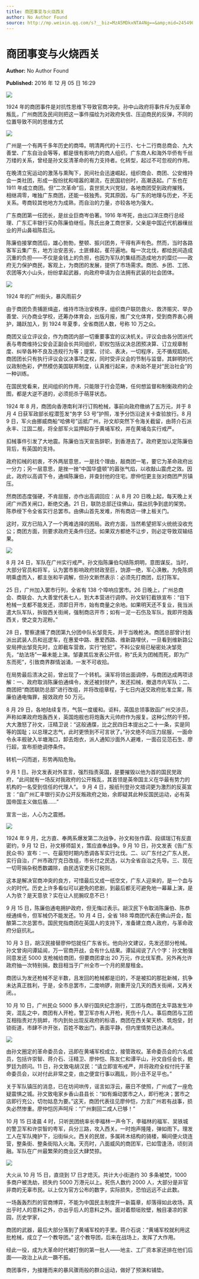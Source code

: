 ```yaml
---
title: 商团事变与火烧西关
author: No Author Found
source: http://mp.weixin.qq.com/s?__biz=MzA5MDkxNTA4Ng==&amp;mid=2454904864&amp;idx=1&amp;sn=716c2ba28f3484a84566bf95a23f3647&amp;chksm=87a22841b0d5a157a338c88a80d275af78e8089d08ff91f28d1a888397289f5dc3ed5953f083#rd
---
```


# 商团事变与火烧西关

**Author:** No Author Found

**Published:** 2016 年 12 月 05 日 16:29

![](http://mmbiz.qpic.cn/mmbiz_jpg/PJWG74pLsMY6VjSs8icl92DouG8adAGS0ibIkmicA6dYrXchQel1ic3LTtD572I9r9sbW2tOnBvpibgicAXRcdc4p5aA/0?wx_fmt=jpeg)

1924 年的商团事件是对抗性思维下导致官商冲突。孙中山政府将事件斥为反革命叛乱，广州商团及民间则把这一事件描绘为对政府失信、压迫商民的反弹，不同的位置导致不同的思维方式

![](http://mmbiz.qpic.cn/mmbiz_jpg/PJWG74pLsMZzogUVDOZNSOuIMLkXNrFr1UF5aC75Buxbicicm4tqhPQJxIEsiaFic3DicRmyRs5dJUqXdH9rlqcmNPA/0?wx_fmt=jpeg)

广州是一个有两千多年历史的商埠。明清两代的十三行、七十二行商总商会、九大善堂、广东自治会等等，都是很有影响力的商人组织。广东商人和海外华侨有千丝万缕的关系，曾经是孙文反清革命的有力支持者。化转型，起过不可忽视的作用。

在晚清立宪运动的激荡与熏陶下，民间社会迅速崛起，组织商会、商团、公安维持会一类社团，形成一股纷扰和喧嚣的潮流，在民国初创时，高潮迭起。广东也在 1911 年成立商团。但“二次革命”后，袁世凯大兴党狱，各地商团受到政府摧残，相继凋零，唯独广东商团，还能一枝独秀。究其原因，与广东的地理与历史，不无关系。粤商较其他地方为成熟，而自治的力量，亦较各地为强大。

广东商团第一任团长，是丝业巨商岑伯著。1916 年岑死，由出口洋庄商行总经理、广东汇丰银行买办陈廉伯继任。陈氏出身工商世家，父亲是中国近代机器缫丝业的开山鼻祖陈启沅。

陈廉伯接掌商团后，雄心勃勃，整顿、振兴团务，干得有声有色。然而，当时各路客军云集广东，地方治安恶劣，土匪蜂起，萑苻遍地。每一次北伐，都给民间造成沉重的负担——不仅是金钱上的负担，也因为军队的集结而造成地方的糜烂——政府无力保护商民，客观上，为商团的发展，提供了市场需求。商团、乡团、工团、农团等大小山头，纷纷拿起武器，向政府申请为合法拥有武装的社会团体。

![](http://mmbiz.qpic.cn/mmbiz_jpg/PJWG74pLsMaY1QI15THUEv5zPcNiaY4WWicqYibcC5HDibC8PbJpGUwELJibrRkVX4ztww8LFhzTW1GpRXIIr1KQnaQ/0?wx_fmt=jpeg)

1924 年的广州街头，暴风雨前夕

由于商团负责捕匪缉盗，维持市场治安秩序，组织商户联防救火、救济赈灾、举办善堂、兴办商业学校，还筹办体育会，出版月报，推广文化体育，受到商界衷心拥护，踊跃加入，到 1924 年夏季，全省商团人数，号称 10 万之众。

商团又设立评议会，作为商团内部一切重要事宜的议决机关。评议会由各分团派代表与粤商维持公安会正副会长共同组织，职权包括议决总团预决算、订立规章制度、纠举各种不良及违规行为等；提案、讨论、表决，一切程序，无不循规蹈矩。商团团长只有执行评议会议决事项之权，同时受评议会的节制与监督。其鲜明的代议政制色彩，俨然模仿美国联邦制度，认真推行起来，亦未始不是对“民治社会”的一种训练。

在国民党看来，民间组织的作用，只能限于行会范畴，任何想监督和制衡政府的企图，都是大逆不道的，必须扼杀于萌芽状态。

1924 年 8 月，商团向香港南利洋行订购枪械，事前向政府缴纳了五万元，并于 8 月 4 日获军政部长程潜签发“务字 53 号”护照，准予分饬沿途关卡查验放行。8 月 9 日，军火由挪威商船“哈佛号”运抵广州，孙文却突然下令海关截留，由蒋介石派永丰、江固二舰，将全部军火监押起存于黄埔军校，并在黄埔岛实行戒严。

扣械事件引发了大地震。陈廉伯当天宣告辞职，到香港去了。政府更加认定陈廉伯背后，有英国的支持。

政府扣械的初衷，不外两层意思，一是找个理由，敲商团一笔，要它为革命政府出一分力；另一层意思，是挫一挫“中国华盛顿”的嚣张气焰，以收敲山震虎之效。因此，政府以高调下令，通缉陈廉伯，并查封他的住宅。廖仲恺更主张对商团严厉镇压。

然商团态度强硬，不肯屈服，亦作出高调回应：从 8 月 20 日晚上起，每天晚上关闭广州西关闸口，断绝交通。21 日，联防总部迁往佛山，摆出抗争到底的架势。陈恭绶下令全省实行总罢市。由佛山首先发难，所有商店一律上板关门。

这时，双方已陷入了一个两难选择的困局。政府方面，当然希望把军火统统没收充公；商团方面，则要求政府无条件归还。如果双方都绝不让步，则必定导致双输结果。

![](http://mmbiz.qpic.cn/mmbiz_jpg/PJWG74pLsMaY1QI15THUEv5zPcNiaY4WWdlEOkyI1MRFsIicsRqLk6BSW61U0OQczXUJJnJv90hvoibicWoj2ibZvww/0?wx_fmt=jpeg)

8 月 24 日，军队在广州实行戒严。孙文指陈廉伯勾结陈炯明，意图谋反。当时，大部分官员和将军，认为罢市影响政府财政至巨，饷源一绝，军心涣散。为免陈炯明乘虚而入，都主张和平调解，但孙文断然表示：必须先打商团，后打陈军。

25 日，广州加入罢市行列，全省有 138 个埠响应罢市。26 日晚上，广州总商会、商联会、九大善堂代表七人，到大本营进行调停。孙文斩钉截铁宣布：“目下枪械一支都不能发还，须即日开市，始有商量之余地。如果明天还不复业，我当派遣大队军队，拆毁西关街闸，强制商店开市；如有一泥一石伤及军队，我即开炮轰西关，使之变为泥粉。”

28 日，警察逮捕了商团第九分团中队长邹竞先，并于当晚枪决。商团总部曾计划派出武装人员和巡逻车，在惠爱中路、惠爱西路、维新路埋伏，一旦看到维新路公安局押出邹竞先时，立即截车营救，实行“抢犯”。不料公安局已秘密处决邹竞先，“劫法场”一幕未能上演。邹妻其后发表公开信，称“氏夫为团械而死，即为广东而死”，引致商界群情汹涌，一发不可收拾。

在局势最后溃决之前，曾出现了一个转机。滇军将领出面调停，与商团达成两项谅解：一、政府取消陈廉伯通缉令，发还被封财产，发还扣械，撤退市内军队；二、商团把“商团联防总部”进行改组，并将改组章程，于七日内送交政府批准立案，陈廉伯通电悔罪，报效政府 50 万元。

8 月 29 日，各地陆续复市，气氛一度缓和。讵料，英国总领事致函广州交涉员，声称如果政府炮轰西关，英国炮舰也将炮轰大元帅府作为报复。这种公然的干预，大大激怒了孙文，汪精卫说：“这般通牒，比之民四日本提出之二十一条，实是同等的国耻；以总理之志气，此时更愤到不可言状了。”孙文绝不向压力屈服，一面命令永丰舰驶入半塘海口，卸去炮衣，派人通知沙面外人避难，一面召见范石生、廖行超，宣布拒绝调停条件。

转机一闪而逝，形势再陷危殆。

9 月 1 日。孙文发表对外宣言，强烈指责英国，是要摧毁以他为首的国民党政府，“此间就有一场反对我政府的公开叛乱，其首领是英帝国主义在华最有势力的机构的一名受到信任的代理人”。 9 月 4 日，报纸刊登孙文措词更为激烈的反英宣言：“自广州汇丰银行买办公开反叛政府之始，余即疑其此种反国民运动，必有英国帝国主义做后盾……”

宣言一出，人心为之震撼。

![](http://mmbiz.qpic.cn/mmbiz_jpg/PJWG74pLsMaY1QI15THUEv5zPcNiaY4WWt3azcylThI58KyziaLnqzArlzRMj7mXZ1dHNTGT9e9PWsomvJlLxZtA/0?wx_fmt=jpeg)

1924 年 9 月，北方直、奉两系爆发第二次战争，孙文和张作霖、段祺瑞订有反直密约，9 月 12 日，孙文移师韶关，策应直奉战争。9 月 10 日，孙文发表《告广东民众书》宣布：一、在最短时期内悉调各军实行北伐。二、以广东付之广东人民，实行自治，广州市政厅克日改组，市长付之民选，以为全省自治之先导。三、现在一切苛捐杂税悉数蠲除，由民选官吏另订税则。

这本是解决官商冲突的良方，可惜最后又成一纸空文，广东人迎来的，是一个血与火的时代。历史上许多看似可以避免的悲剧，到最后都无可避免地一幕幕上演，是人为欤？是天意欤？实在让人扼腕叹息不已！

9 月 15 日，陈廉伯通电拥护政府，但无悔过表示。胡汉民下令取消陈廉伯、陈恭绶通缉令，但军械仍不能发还。10 月 4 日，全省 188 埠商团代表在佛山开会，酝酿第二次总罢市。国民党指商团在英国人的支持下，准备建立商人政府，与革命政府分庭抗礼。

10 月 3 日，胡汉民接替廖仲恺就任广东省长。他向孙文建议，先发还部分枪械。孙文曾询问谭延闿，万一官商开战，会有什么结果。谭延闿说了八个字：孙文勉强同意发还 5000 支枪械给商团，但要商团拿出 20 万元，作北伐军费。另外再允许政府抽一次特别捐，数目相当于广州全市一个月的房屋租金。

商团认为发还枪械不足半数，且发回的枪械都是旧的，不是被扣的那批新械，抗争未达真正胜利，于是，全市总罢市，二度响锣，刚重开没几天的西关街闸，又再关闭。。

10 月 10 日，广州民众 5000 多人举行国庆纪念游行，工团与商团在太平路发生冲突，混乱之中，商团有人开枪，警卫军亦有人开枪，死伤十几人。事后商团与工团互相指责对方挑衅，市内到处出现反政府的标语，商团在西关架天桥、筑炮垒，封锁街道，市肆不许开张，百姓不敢出门，表面平静，但内里情势已达沸点。

![](http://mmbiz.qpic.cn/mmbiz_jpg/PJWG74pLsMaY1QI15THUEv5zPcNiaY4WWm91zCfbqQ7LicY654pQ6iaJXHU43eISWxpgcX9iaLvq3x6KBB0wUHVLvw/0?wx_fmt=jpeg)

由孙文圈定的革命委员会，迅即在黄埔军校成立，接管政权。革命委员会的六名成员，包括许崇智、蒋介石、汪精卫、廖仲恺、陈友仁和谭平山，孙文自任会长，鲍罗廷为顾问。11 日，孙文致电胡汉民：“请立即宣布戒严，并将政府全权付托于革命委员会，以对付此非常之变，由之便宜行事以戡乱，则小丑不足平也。”

关于军队镇压的消息，已在坊间哄传，谣言如浮云，蔽日不使照，广州成了一座危疑震惧之城。孙文致电家乡香山县县长：“如有煽动罢市之人，即行枪决；罢市之店即行充公，切勿姑息为要。”这天，商团代表往见廖仲恺，力言广州若有战事，损失必然惨重。廖仲恺厉声呵斥：“广州剩回二成人已够！”

10 月 15 日凌晨 4 时，只听民团统率长李福林一声令下，李福林的福军、吴铁城的警卫军和许崇智的粤军，兵分三路，攻入西关。一时炮声隆隆，弹如雨下。理发工人在军队掩护下，沿街纵火。西关的民居，多属砖木结构的骑楼，瞬间便火烧连营，整条街、整条街陷入火海。天亮时，八面威风的商团军，已如雪逢汤，顷刻消融。军队在广州最繁荣的商业区大肆焚掠。

![](http://mmbiz.qpic.cn/mmbiz_jpg/PJWG74pLsMaY1QI15THUEv5zPcNiaY4WWLwNZ6rlYXGlYS4me71OA8MicQ0ggxZsh8ibicIL7t8OyuLCAYMWaUqrAQ/0?wx_fmt=jpeg)

大火从 10 月 15 日，直烧到 17 日才熄灭。共计大小街道约 30 多条被焚，1000 多商户被洗劫，损失约 5000 万港元以上。死伤人数约 2000 人，大部分是非官非商的无辜市民。以上仅为官方公布的数字，实际损失，恐怕远远不止此数。

一场轰轰烈烈的官商博弈，不能为中国民主制度开一新篇章，却落得如此收场，真出乎时人的意料之外，亦出乎后人的意料之外。面对着颓垣败壁，触目凄凉的家园，历史学家，

商团的武器，最后大部分落到了黄埔军校的手里。蒋介石说：“黄埔军校就利用这批枪械，成立了一个教导团。” 这个教导团，后来在战场上，发挥了大作用。

经此一役，成为大革命时代被打倒的第一批人——地主、工厂资本家还排在他们后面——政治上从此一蹶不振。

商团事件，为接踵而来的暴风骤雨般的群众运动，做好了预演和铺垫。
